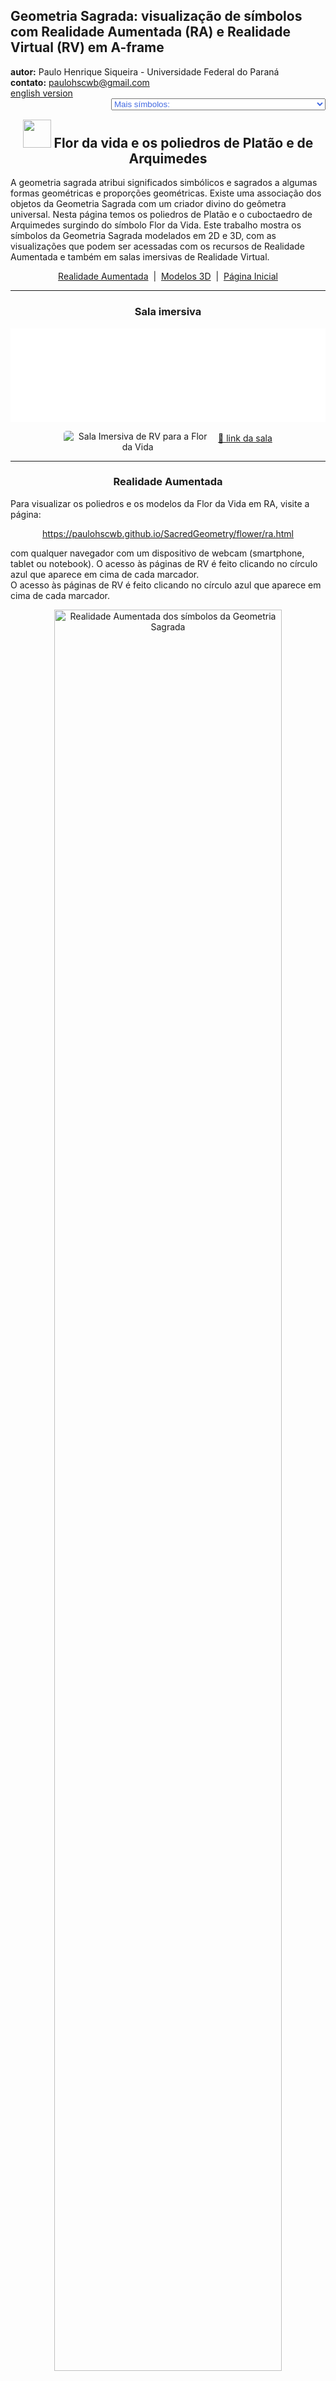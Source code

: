 <link rel="stylesheet" href="../../scripts/style.css">
<meta charset="utf-8">
<link rel="icon" type="image/png" href="../vr/salas/imagens/icone.png">
<h2>Geometria Sagrada: visualização de símbolos com Realidade Aumentada (RA) e Realidade Virtual (RV) em A-frame</h2>
<b>autor:</b> Paulo Henrique Siqueira - Universidade Federal do Paraná
<br><b>contato:</b> <a href="#"> paulohscwb@gmail.com </a>
<br><a href="https://paulohscwb.github.io/SacredGeometry/flower/">english version</a>
<form style="margin: 0 auto; float:right; text-align:right; width:100%; margin-bottom:15px;">
	<select id="url" onchange="urlHandler(this.value)" style="color:royalblue;">
		<option disabled selected>Mais símbolos:</option>
		<option value="../../symbols/pt-br/">Símbolos da Geometria Sagrada</option>
		<option disabled value="../../flower/pt-br/">Flor da vida e os poliedros de Platão e de Arquimedes</option>
		<!--<option value="../../fruit/pt-br/">Fruto da vida e os poliedros de Platão e de Arquimedes</option>
		<option value="../../grid/pt-br/">Grade da vida e os poliedros de Platão e de Arquimedes</option>
		<option value="../../metatron/pt-br/">Metatron e os poliedros de Platão e de Arquimedes</option>-->
	</select>
</form>
<script>
function urlHandler(value) {                               
    window.location.assign(`${value}`);
}
</script>

<p id="p1"></p>
  <h2 align="center"><img src="../vr/salas/imagens/icone.png" style="margin-bottom:-10px" width="45"> Flor da vida e os poliedros de Platão e de Arquimedes</h2>
  A geometria sagrada atribui significados simbólicos e sagrados a algumas formas geométricas e proporções geométricas. Existe uma associação dos objetos da Geometria Sagrada com um criador divino do geômetra universal. Nesta página temos os poliedros de Platão e o cuboctaedro de Arquimedes surgindo do símbolo Flor da Vida.
Este trabalho mostra os símbolos da Geometria Sagrada modelados em 2D e 3D, com as visualizações que podem ser acessadas com os recursos de Realidade Aumentada e também em salas imersivas de Realidade Virtual.

 <p align="center"><a href="#ra">Realidade Aumentada</a><span>&nbsp;&nbsp;|&nbsp;&nbsp;</span><a href="#m3d">Modelos 3D</a><span>&nbsp;&nbsp;|&nbsp;&nbsp;</span><a href="../../pt-br/">Página Inicial</a></p>
<hr>
 <h3 align="center">Sala imersiva</h3>
  <div class="embed-container"><iframe width="100%" src="../sala.htm" title="Sala Imersiva dos símbolos da Geometria Sagrada" frameborder="0" loading="lazy"></iframe></div>
  <p align="center"><img align="middle" src="../vr/salas/videos/flower.gif" style="max-width: 47%; border-radius:5px; margin-right:10px" loading="lazy" alt="Sala Imersiva de RV para a Flor da Vida"/><a href="../sala.htm" target="_blank">&#x1f517; link da sala</a></p> 
  <hr>
  <h3 id="ra" align="center">Realidade Aumentada</h3>
  Para visualizar os poliedros e os modelos da Flor da Vida em RA, visite a página:
<p align="center"><a href="../ra.html" class="raAR" target="_blank">https://paulohscwb.github.io/SacredGeometry/flower/ra.html</a></p>
com qualquer navegador com um dispositivo de webcam (smartphone, tablet ou notebook).
O acesso às páginas de RV é feito clicando no círculo azul que aparece em cima de cada marcador.
<br>O acesso às páginas de RV é feito clicando no círculo azul que aparece em cima de cada marcador.
<p align="center"><img style="border-radius:7px;" alt="Realidade Aumentada dos símbolos da Geometria Sagrada" src="../ar/example.png" width="85%"></p>
<hr>
<h3 id="m3d" align="center">Modelos 3D</h3>
<!--<iframe width="560" height="315" style="max-width:100%" src="https://www.youtube.com/embed/videoseries?list=PLy0I_lGW8HxUFFS5qIXC2KozRYcu06Jaq" title="YouTube video player" frameborder="0" allow="accelerometer; autoplay; clipboard-write; encrypted-media; gyroscope; picture-in-picture; web-share" allowfullscreen></iframe>-->
<h4>1. Flor da Vida cilíndrica</h4>
<a href="../vr/FlowerOfLife_v4.htm" target="_blank" title="modelo 3D" class="fotoA"><img src="../ar/28A.png" class="foto" alt="Vesica Piscis"></a><img src="../ar/28.png" class="qr">
 <br><br><br>A Flor da Vida simboliza a criação e nos lembra da unidade de tudo. Somos todos construídos a partir do mesmo projeto. Neste modelo, temos a Flor da Vida modelada com os círculos sobrepostos em um cilindro circular reto. Desta forma, temos a Flor da Vida cilíndrica.
 <br><br><br>
<a href="../ra.html" class="raAR" title="Realidade aumentada" target="_blank"></a>
<hr>
<h4>2. Flor da Vida em um icosaedro truncado</h4>
<a href="../vr/FlowerOfLife_v5.htm" target="_blank" title="modelo 3D" class="fotoA"><img src="../ar/29A.png" class="foto" alt="Flor da vida em um icosaedro truncado"></a><img src="../ar/29.png" class="qr">
 <br><br><br>Existe a crença de que a Flor da Vida é uma chave que pode desbloquear o conhecimento oculto do tempo e do espaço dentro das suas estruturas semelhantes a pétalas. Neste modelo, temos a Flor da Vida modelada com círculos sobrepostos às faces de um icosaedro truncado de Arquimedes. 
 <br><br><br>
<a href="../ra.html" class="raAR" title="Realidade aumentada" target="_blank"></a>
<hr>
<h4>3. Flor da vida - tetraedro</h4>
<a href="../vr/FlowerOfLife2d_tetrahedron.htm" target="_blank" title="modelo 3D" class="fotoA"><img src="../ar/30A.png" class="foto" alt="Flor da vida - tetraedro"></a><img src="../ar/30.png" class="qr">
 <br><br><br>Platão concebeu o mundo como sendo composto por quatro elementos básicos: Terra, Fogo, Ar e Água. Além disso, Platão estabeleceu uma associação mística entre estes elementos e os sólidos Platônicos. Assim, o Tetraedro está associado ao Fogo e corresponde à primeira circunferência do símbolo da Semente da Vida. Os vértices do tetraedro regular aparecem sobre algumas circunferências do símbolo da Flor da Vida.
 <br><br><br>
<a href="../ra.html" class="raAR" title="Realidade aumentada" target="_blank"></a>
<hr>
<h4>4. Flor da vida - cubo</h4>
<a href="../vr/FlowerOfLife2d_cube.htm" target="_blank" title="modelo 3D" class="fotoA"><img src="../ar/31A.png" class="foto" alt="Flor da vida - cubo"></a><img src="../ar/31.png" class="qr">
 <br><br><br>De acordo com a correspondência mística de Platão, o Cubo está associado à Terra e corresponde à segunda circunferência do símbolo da Semente da Vida. Os vértices do cubo aparecem sobre algumas circunferências do símbolo da Flor da Vida.
 <br><br><br>
<a href="../ra.html" class="raAR" title="Realidade aumentada" target="_blank"></a>
<hr>
<h4>5. Flor da vida - octaedro</h4>
<a href="../vr/FlowerOfLife2d_octahedron.htm" target="_blank" title="modelo 3D" class="fotoA"><img src="../ar/32A.png" class="foto" alt="Flor da vida - octaedro"></a><img src="../ar/32.png" class="qr">
 <br><br><br>De acordo com a correspondência mística de Platão, o Octaedro está associado ao Ar e corresponde à terceira circunferência do símbolo da Semente da Vida. Os vértices do Octaedro regular aparecem sobre algumas circunferências do símbolo da Flor da Vida.
 <br><br><br>
<a href="../ra.html" class="raAR" title="Realidade aumentada" target="_blank"></a>
<hr>
<h4>6. Flor da vida - icosaedro</h4>
<a href="../vr/FlowerOfLife2d_icosahedron.htm" target="_blank" title="modelo 3D" class="fotoA"><img src="../ar/34A.png" class="foto" alt="Flor da vida - icosaedro"></a><img src="../ar/34.png" class="qr">
 <br><br><br>De acordo com a correspondência mística de Platão, o Icosaedro está associado à Água e corresponde à quarta circunferência do símbolo da Semente da Vida. Os vértices do Icosaedro regular aparecem sobrepostos ou com correspondência associada a algumas circunferências do símbolo da Flor da Vida.
 <br><br><br>
<a href="../ra.html" class="raAR" title="Realidade aumentada" target="_blank"></a>
<hr>
<h4>7. Flor da vida - dodecaedro</h4>
<a href="../vr/FlowerOfLife2d_dodecahedron.htm" target="_blank" title="modelo 3D" class="fotoA"><img src="../ar/33A.png" class="foto" alt="Flor da vida - dodecaedro"></a><img src="../ar/33.png" class="qr">
 <br><br><br>De acordo com a correspondência mística de Platão, o Dodecaedro está associado ao Universo e corresponde à quinta circunferência do símbolo da Semente da Vida. Os vértices do Dodecaedro regular aparecem sobrepostos ou com correspondência associada a algumas circunferências do símbolo da Flor da Vida.
 <br><br><br>
<a href="../ra.html" class="raAR" title="Realidade aumentada" target="_blank"></a>
<hr>
<h4>8. Flor da vida - tetraedro estrelado</h4>
<a href="../vr/FlowerOfLife2d_tetrahedronStar.htm" target="_blank" title="modelo 3D" class="fotoA"><img src="../ar/35A.png" class="foto" alt="Flor da vida - tetraedro estrelado"></a><img src="../ar/35.png" class="qr">
 <br><br><br>A Merkabah ou Tetraedro estrelado ou Estrela de Davi é a figura geométrica que representa a energia masculina e feminina do Céu e da Terra. O Tetraedro estrelado corresponde à sexta circunferência do símbolo da Semente da Vida e os vértices deste sólido aparecem sobrepostos a algumas circunferências do símbolo da Flor da Vida.
 <br><br><br>
<a href="../ra.html" class="raAR" title="Realidade aumentada" target="_blank"></a>
<hr>
<h4>9. Flor da vida - cuboctaedro</h4>
<a href="../vr/FlowerOfLife2d_cuboctahedron.htm" target="_blank" title="modelo 3D" class="fotoA"><img src="../ar/36A.png" class="foto" alt="Flor da vida - cuboctaedro"></a><img src="../ar/36.png" class="qr">
 <br><br><br>O Cuboctaedro de Arquimedes representa o Vetor de Equilíbrio de energia. O Cuboctaedro corresponde à sétima circunferência do símbolo da Semente da Vida e os vértices deste sólido aparecem sobrepostos ou com correspondência com algumas circunferências do símbolo da Flor da Vida.
 <br><br><br>
<a href="../ra.html" class="raAR" title="Realidade aumentada" target="_blank"></a>
<hr>
<h4>10. Flor da vida 3D - cuboctaedro</h4>
<a href="../vr/FlowerOfLife3d_cuboctahedron.htm" target="_blank" title="modelo 3D" class="fotoA"><img src="../ar/37A.png" class="foto" alt="Flor da vida 3D"></a><img src="../ar/37.png" class="qr">
 <br><br><br>Nesta representação temos o modelo em 3D do símbolo da Flor da Vida construído com 3 rotações em torno de um dos símbolos. Unindo-se as interseções dos círculos maiores, obtemos um cuboctaedro de Arquimedes.
 <br><br><br>
<a href="../ra.html" class="raAR" title="Realidade aumentada" target="_blank"></a>
<p class="topop"><a href="#p1" class="topo">voltar ao topo</a></p>
<hr>

<br><a rel="license" href="http://creativecommons.org/licenses/by-nc-nd/4.0/"><img alt="Licença Creative Commons" style="border-width:0" src="https://i.creativecommons.org/l/by-nc-nd/4.0/88x31.png" loading="lazy"/></a><br /><span xmlns:dct="http://purl.org/dc/terms/" property="dct:title">Sacred Geometry - Visualization of symbols with Augmented Reality and Virtual Reality</span> de <a xmlns:cc="http://creativecommons.org/ns#" href="https://paulohscwb.github.io/SacredGeometry/flower/pt-br/" property="cc:attributionName" rel="cc:attributionURL">Paulo Henrique Siqueira</a> está licenciado com uma Licença <a rel="license" href="http://creativecommons.org/licenses/by-nc-nd/4.0/">Creative Commons Atribuição-NãoComercial-SemDerivações 4.0 Internacional</a>.

<h4>Como citar este trabalho:</h4> 
<p>Siqueira, P.H., "Sacred Geometry: Visualization of symbols with Augmented Reality and Virtual Reality". Disponível em: <https://paulohscwb.github.io/SacredGeometry/flower/pt-br/>, Junho de 2024.</p>
<!--<a target="_blank" href="https://doi.org/10.5281/zenodo.8272770"><img src="https://zenodo.org/badge/DOI/10.5281/zenodo.8272770.svg" alt="DOI"></a>-->
<br><br><b>Referências:</b>
<br>Pardesco. "Sacred Geometry Art, Symbols & Meanings". <a href="https://pardesco.com/blogs/news/sacred-geometry-art-symbols-meanings" target="_blank">https://pardesco.com/blogs/news/sacred-geometry-art-symbols-meanings</a>
<br>Weisstein, Eric W. "Archimedean Solid" From MathWorld-A Wolfram Web Resource. <a href="http://mathworld.wolfram.com/ArchimedeanSolid.html" target="_blank">http://mathworld.wolfram.com/ArchimedeanSolid.html</a>
<br>Weisstein, Eric W. "Platonic Solid" From MathWorld-A Wolfram Web Resource. <a href="http://mathworld.wolfram.com/PlatonicSolid.html" target="_blank">http://mathworld.wolfram.com/PlatonicSolid.html</a>
<br>Weisstein, Eric W. "Archimedean Dual" From MathWorld-A Wolfram Web Resource. <a href="https://mathworld.wolfram.com/ArchimedeanDual.html" target="_blank">https://mathworld.wolfram.com/ArchimedeanDual.html</a>
<br>Weisstein, Eric W. "Uniform Polyhedron." From MathWorld--A Wolfram Web Resource. <a href="https://mathworld.wolfram.com/UniformPolyhedron.html" target="_blank">https://mathworld.wolfram.com/UniformPolyhedron.html</a>
<br>Wikipedia <a href="https://en.wikipedia.org/wiki/Archimedean_solid" target="_blank">https://en.wikipedia.org/wiki/Archimedean_solid</a>
<br>Wikipedia <a href="https://en.wikipedia.org/wiki/en.wikipedia.org/wiki/Platonic_solid" target="_blank">https://en.wikipedia.org/wiki/Platonic_solid</a>
<br>McCooey, David I. "Visual Polyhedra". <a href="http://dmccooey.com/polyhedra/" target="_blank">http://dmccooey.com/polyhedra/</a>

